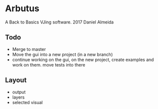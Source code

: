 # Arbutus 

A Back to Basics VJing software.
2017 Daniel Almeida


## Todo

- Merge to master
- Move the gui into a new project (in a new branch)
- continue working on the gui, on the new project, create examples and work on them. move tests into there

## Layout

- output
- layers
- selected visual
